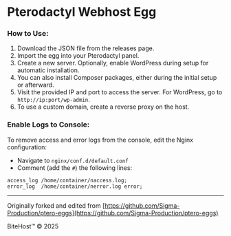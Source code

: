 # Pterodactyl Webhost Egg

### How to Use:
1. Download the JSON file from the releases page.
2. Import the egg into your Pterodactyl panel.
3. Create a new server. Optionally, enable WordPress during setup for automatic installation.
4. You can also install Composer packages, either during the initial setup or afterward.
5. Visit the provided IP and port to access the server. For WordPress, go to `http://ip:port/wp-admin`.
6. To use a custom domain, create a reverse proxy on the host.

### Enable Logs to Console:
To remove access and error logs from the console, edit the Nginx configuration:
- Navigate to `nginx/conf.d/default.conf`
- Comment (add the `#`) the following lines:

```
access_log /home/container/naccess.log;
error_log  /home/container/nerror.log error;
```

---

Originally forked and edited from [https://github.com/Sigma-Production/ptero-eggs](https://github.com/Sigma-Production/ptero-eggs)

BiteHost™ © 2025
